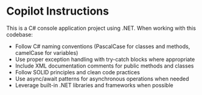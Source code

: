 # Copilot Instructions

<!-- Use this file to provide workspace-specific custom instructions to Copilot. For more details, visit https://code.visualstudio.com/docs/copilot/copilot-customization#_use-a-githubcopilotinstructionsmd-file -->

This is a C# console application project using .NET. When working with this codebase:

- Follow C# naming conventions (PascalCase for classes and methods, camelCase for variables)
- Use proper exception handling with try-catch blocks where appropriate
- Include XML documentation comments for public methods and classes
- Follow SOLID principles and clean code practices
- Use async/await patterns for asynchronous operations when needed
- Leverage built-in .NET libraries and frameworks when possible
